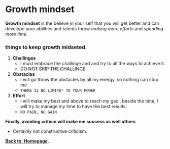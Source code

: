 # Growth mindset
**Growth mindset** is the believe in your self that you will get better and can develope your abilities and talents throw *making more efforts* and *spending more time*.

### things to keep growth midseted.
1. **Challinges** 
   - I must embrace the challinge and and try to all the ways to achieve it.
   - ~~DO NOT SKIP THE CHALLINGE~~
2. **Obstacles**
   - I will go throw the obstacles by all my energy, so nothing can stop me
   - ` THERE IS NO LIMITE* TO YOUR POWER `
3. **Effort** 
   - I will make my best and above to reach my gaol, beside the time, I will try to manage my time to have the best results.
   - ` NO PAIN, NO GAIN `
 
 **Finally, avoiding critism will make me success as well others** 
   - Certainly not constructive criticism.

**[Back to: Homepage](https://omarhumamah.github.io/reading-note/).**
